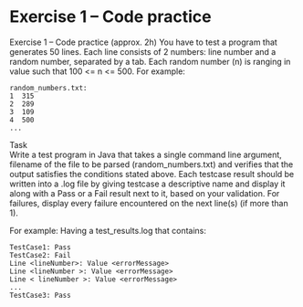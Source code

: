 # Exercise 1 – Code practice

Exercise 1 – Code practice (approx. 2h) 
You have to test a program that generates 50 lines. Each line consists of 2 
numbers: line number and a random number, separated by a tab. Each random 
number (n) is ranging in value such that 100 <= n <= 500. For example: 
 
```
random_numbers.txt:  
1  315
2  289
3  109
4  500
...  
```

Task  
Write a test program in Java that takes a single command line argument, 
filename of the file to be parsed (random_numbers.txt) and verifies that the 
output satisfies the conditions stated above. Each testcase result should be 
written into a .log file by giving testcase a descriptive name and display it 
along with a Pass or a Fail result next to it, based on your validation. For 
failures, display every failure encountered on the next line(s) (if more than 1).  
 
 
 
For example: 
Having a test_results.log that contains:
```
TestCase1: Pass 
TestCase2: Fail  
Line <lineNumber>: Value <errorMessage> 
Line <lineNumber >: Value <errorMessage> 
Line < lineNumber >: Value <errorMessage> 
...  
TestCase3: Pass
``` 
